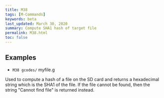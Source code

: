 ```yaml
---
title: M38
tags: [M-Commands] 
keywords: beta 
last_updated: March 30, 2020 
summary: Compute SHA1 hash of target file 
permalink: M38.html
toc: false 
---
```



## Examples

* ` M38 gcodes/ ` myfile.g

Used to compute a hash of a file on the SD card and returns a hexadecimal string which is the SHA1 of the file. If the file cannot be found, then the string "Cannot find file" is returned instead.

